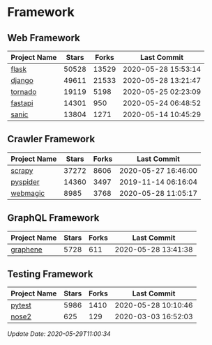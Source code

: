 # Framework

## Web Framework

| Project Name | Stars | Forks | Last Commit |
| ------------ | ----- | ----- | ----------- |
| [flask](https://github.com/pallets/flask) | 50528 | 13529 | 2020-05-28 15:53:14 |
| [django](https://github.com/django/django) | 49611 | 21533 | 2020-05-28 13:21:47 |
| [tornado](https://github.com/tornadoweb/tornado) | 19119 | 5198 | 2020-05-25 02:23:09 |
| [fastapi](https://github.com/tiangolo/fastapi) | 14301 | 950 | 2020-05-24 06:48:52 |
| [sanic](https://github.com/huge-success/sanic) | 13804 | 1271 | 2020-05-14 10:45:29 |

## Crawler Framework

| Project Name | Stars | Forks | Last Commit |
| ------------ | ----- | ----- | ----------- |
| [scrapy](https://github.com/scrapy/scrapy) | 37272 | 8606 | 2020-05-27 16:46:00 |
| [pyspider](https://github.com/binux/pyspider) | 14360 | 3497 | 2019-11-14 06:16:04 |
| [webmagic](https://github.com/code4craft/webmagic) | 8985 | 3768 | 2020-05-28 11:05:17 |

## GraphQL Framework

| Project Name | Stars | Forks | Last Commit |
| ------------ | ----- | ----- | ----------- |
| [graphene](https://github.com/graphql-python/graphene) | 5728 | 611 | 2020-05-28 13:41:38 |

## Testing Framework

| Project Name | Stars | Forks | Last Commit |
| ------------ | ----- | ----- | ----------- |
| [pytest](https://github.com/pytest-dev/pytest) | 5986 | 1410 | 2020-05-28 10:10:46 |
| [nose2](https://github.com/nose-devs/nose2) | 625 | 129 | 2020-03-03 16:52:03 |

*Update Date: 2020-05-29T11:00:34*